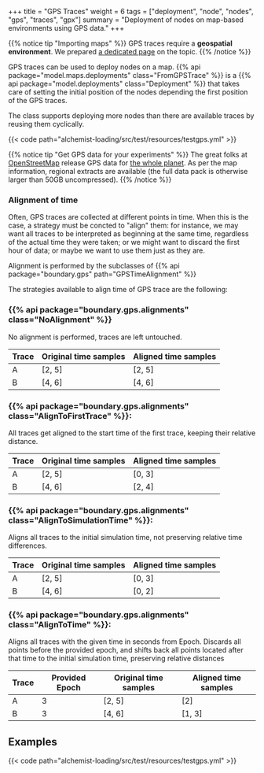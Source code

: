 +++
title = "GPS Traces"
weight = 6
tags = ["deployment", "node", "nodes", "gps", "traces", "gpx"]
summary = "Deployment of nodes on map-based environments using GPS data."
+++

{{% notice tip "Importing maps" %}}
GPS traces require a **geospatial environment**. We prepared [a dedicated page](../../environment/maps) on the topic.
{{% /notice  %}}

GPS traces can be used to deploy nodes on a map.
{{% api package="model.maps.deployments" class="FromGPSTrace" %}}
is a {{% api package="model.deployments" class="Deployment" %}}
that takes care of setting the initial position of the nodes depending the first position of the GPS traces.

The class supports deploying more nodes than there are available traces by reusing them cyclically.

{{< code path="alchemist-loading/src/test/resources/testgps.yml" >}}

{{% notice tip "Get GPS data for your experiments" %}}
The great folks at [OpenStreetMap](https://openstreetmap.org) release GPS data for
[the whole planet](https://planet.openstreetmap.org/gps/).
As per the map information,
regional extracts
are available
(the full data pack is otherwise larger than 50GB uncompressed).
{{% /notice %}}

### Alignment of time

Often, GPS traces are collected at different points in time.
When this is the case, a strategy must be concted to "align" them:
for instance, we may want all traces to be interpreted as beginning at the same time,
regardless of the actual time they were taken;
or we might want to discard the first hour of data;
or maybe we want to use them just as they are.

Alignment is performed by the subclasses of
{{% api package="boundary.gps" path="GPSTimeAlignment" %}}

The strategies available to align time of GPS trace are the following:

### {{% api package="boundary.gps.alignments" class="NoAlignment" %}}

No alignment is performed, traces are left untouched.

| Trace | Original time samples | Aligned time samples |
|-------|-----------------------|----------------------|
| A     | [2, 5]                | [2, 5]               |
| B     | [4, 6]                | [4, 6]               |

### {{% api package="boundary.gps.alignments" class="AlignToFirstTrace" %}}:

All traces get aligned to the start time of the first trace,
keeping their relative distance.

| Trace | Original time samples | Aligned time samples |
|-------|-----------------------|----------------------|
| A     | [2, 5]                | [0, 3]               |
| B     | [4, 6]                | [2, 4]               |

### {{% api package="boundary.gps.alignments" class="AlignToSimulationTime" %}}:

Aligns all traces to the initial simulation time,
not preserving relative time differences.

| Trace | Original time samples | Aligned time samples |
|-------|-----------------------|----------------------|
| A     | [2, 5]                | [0, 3]               |
| B     | [4, 6]                | [0, 2]               |

### {{% api package="boundary.gps.alignments" class="AlignToTime" %}}:

Aligns all traces with the given time in seconds from Epoch.
Discards all points before the provided epoch,
and shifts back all points located after that time to the initial
simulation time, preserving relative distances

| Trace | Provided Epoch | Original time samples | Aligned time samples |
|-------|----------------|-----------------------|----------------------|
| A     | 3              | [2, 5]                | [2]                  |
| B     | 3              | [4, 6]                | [1, 3]               |

## Examples

{{< code path="alchemist-loading/src/test/resources/testgps.yml" >}}
